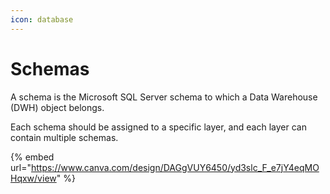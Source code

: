 ```yaml
---
icon: database
---
```


# Schemas

A schema is the Microsoft SQL Server schema to which a Data Warehouse (DWH) object belongs.&#x20;

Each schema should be assigned to a specific layer, and each layer can contain multiple schemas.&#x20;

{% embed url="https://www.canva.com/design/DAGgVUY6450/yd3slc_F_e7jY4eqMOHqxw/view" %}



